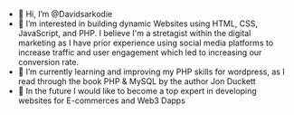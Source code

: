 - 👋 Hi, I’m @Davidsarkodie
- 👀 I’m interested in building dynamic Websites using HTML, CSS, JavaScript, and PHP. I believe I'm a stretagist within the digital marketing as I have prior experience using social media platforms to increase traffic and user engagement which led to increasing our conversion rate.
- 🌱 I’m currently learning and improving my PHP skills for wordpress, as I read through the book PHP & MySQL by the author Jon Duckett
- 💞️ In the future I would like to become a top expert in developing websites for E-commerces and Web3 Dapps

<!---
Davidsarkodie/Davidsarkodie is a ✨ special ✨ repository because its `README.md` (this file) appears on your GitHub profile.
You can click the Preview link to take a look at your changes.
--->
